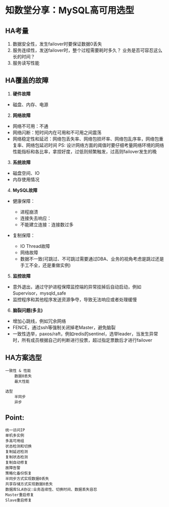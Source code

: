 # 知数堂分享：MySQL高可用选型


## HA考量
1. 数据安全性，发生failover时要保证数据0丢失
2. 服务连续性，发送failover时，整个过程需要耗时多久？ 业务是否可容忍这么长的时间？
3. 服务读写性能


## HA覆盖的故障
1. **硬件故障**
 * 磁盘、内存、电源
2. **网络故障**
 * 网络不可用：不通
 * 网络闪断：短时间内在可用和不可用之间震荡
 * 网络稳定性和延迟：网络包丢失率、网络包损坏率、网络包乱序率，网络包重复率、网络包延迟时间
 PS: 设计网络方面的阈值时要仔细考量网络环境的网络性能指标和各比率，拿捏好度，过低则频繁触发，过高则failover发生的晚
3. **系统故障**
 * 磁盘空间、IO
 * 内存使用情况
4. **MySQL故障**
 * 健康保障：
     * 进程崩溃
     * 连接失去响应：
     * 不能建立连接：连接数过多
		
 * 复制保障：
     * IO Thread故障
     * 网络故障
     * 数据不一致(可跳过、不可跳过需要通过DBA、业务的视角考虑是跳过还是手工不全，还是重做实例)		
5. **监控故障**
  * 意外退出，通过守护进程保障监控端的异常挂掉后自动启动，例如Supervisor，mysqld_safe
  * 监控程序和其他程序发送资源争夺，导致无法响应或者处理缓慢
6. **脑裂问题(多主)**
 * 增加心跳线，例如冗余网络
 * FENCE，通过ssh等强制关闭掉老Master，避免脑裂
 * 一致性选举，paxos/raft，例如redis的sentinel，选举leader，当发生异常时，所有成员根据自己的判断进行投票，超过指定票数后才进行failover
 

## HA方案选型
	一致性 & 性能
		数据0丢失
		最大性能
	
	选型
		半同步
		异步

		
## Point:
	统一访问IP
	单机多实例
	多高可用组
	状态检测和切换
	复制延迟检测
	复制状态检测
	复制自动修复
	故障告警
	策略化备份恢复
	半同步方式实现数据0丢失
	共享存储方式实现数据0丢失
	数据库SLA协议:业务连续性、切换时间、数据丢失容忍
	Master重启修复
	Slave重启修复